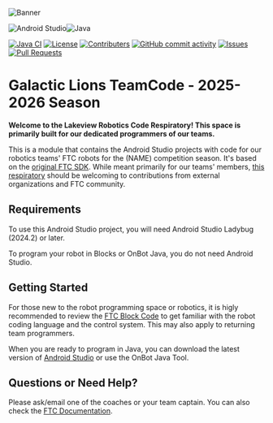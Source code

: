 <!--GalacticLions-Starter ReadMe | © 2024 Lakeview Academy. All right reserved. | Built by @ZRJohnson208-->

![Banner](https://github.com/ZRJohnson208/GalacticLions-CodeVault/blob/master/Repo-Banner.png)

![Android Studio](https://img.shields.io/badge/built_in-Android_Studio-3DDC84?style=for-the-badge)![Java](https://img.shields.io/badge/with-java-%23ED8B00.svg?style=for-the-badge)

[![Java CI](https://github.com/ftcteam5898/GalacticLions-Starter/actions/workflows/java.yml/badge.svg)](https://github.com/ftcteam5898/GalacticLions-Starter/actions/workflows/java.yml)
[![License](https://img.shields.io/github/license/ftcteam5898/GalacticLions-Starter?color=0088ff)](https://raw.githubusercontent.com/ftcteam5898/GalacticLions-Starter/refs/heads/master/LICENSE)
[![Contributers](https://img.shields.io/github/contributors/ftcteam5898/GalacticLions-Starter?color=0088ff)](https://github.com/ftcteam5898/GalacticLions-Starter/graphs/contributors)
[![GitHub commit activity](https://img.shields.io/github/commit-activity/m/ftcteam5898/GalacticLions-Starter?color=0088ff)](https://github.com/ftcteam5898/GalacticLions-Starter/pulse/monthly)
[![Issues](https://img.shields.io/github/issues/ftcteam5898/GalacticLions-Starter?color=0088ff)](https://github.com/ftcteam5898/GalacticLions-Starter/issues)
[![Pull Requests](https://img.shields.io/github/issues-pr/ftcteam5898/GalacticLions-Starter?color=0088ff)](https://github.com/ftcteam5898/GalacticLions-Starter/pulls)

# Galactic Lions TeamCode - 2025-2026 Season
**Welcome to the Lakeview Robotics Code Respiratory! This space is primarily built for our dedicated programmers of our teams.**

This is a module that contains the Android Studio projects with code for our robotics teams' FTC robots for the (NAME) competition season. It's based on the [original FTC SDK](https://github.com/FIRST-Tech-Challenge/FtcRobotController). While meant primarily for our teams' members, [this respiratory](https://github.com/ftcteam5898/GalacticLions-Starter) should be welcoming to contributions from external organizations and FTC community.

## Requirements

To use this Android Studio project, you will need Android Studio Ladybug (2024.2) or later.

To program your robot in Blocks or OnBot Java, you do not need Android Studio.

## Getting Started

For those new to the robot programming space or robotics, it is higly recommended to review the [FTC Block Code](https://ftc-docs.firstinspires.org/programming_resources/blocks/Blocks-Tutorial.html) to get familiar with the robot coding language and the control system. This may also apply to returning team programmers.

When you are ready to program in Java, you can download the latest version of [Android Studio](https://developer.android.com/studio?gad_source=1&gclid=CjwKCAiAzvC9BhADEiwAEhtlN1GO7x4DcoMQ9Q-BR-_y67NSKy9FjMK88L6woepRECnAuXiWYT9yrRoCiA4QAvD_BwE&gclsrc=aw.ds) or use the OnBot Java Tool.

## Questions or Need Help?
Please ask/email one of the coaches or your team captain. You can also check the [FTC Documentation](https://ftc-docs.firstinspires.org/en/latest/).
